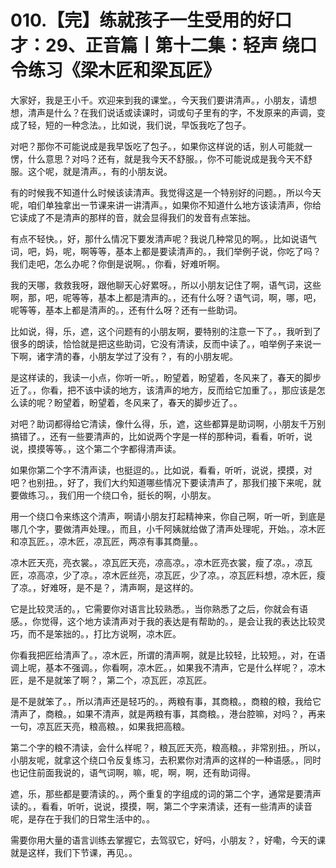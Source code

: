 # 010.【完】练就孩子一生受用的好口才：29、正音篇丨第十二集：轻声 绕口令练习《梁木匠和梁瓦匠》

大家好，我是王小千。欢迎来到我的课堂。，今天我们要讲清声。，小朋友，请想想，清声是什么？在我们说话或读课时，词或句子里有的字，不发原来的声调，变成了轻，短的一种念法。，比如说，我们说，早饭我吃了包子。

对吧？那你不可能说成是我早饭吃了包子。，如果你这样说的话，别人可能就一愣，什么意思？对吗？还有，就是我今天不舒服。，你不可能说成是我今天不舒服。这个呢，就是清声。，有的小朋友说。

有的时候我不知道什么时候该读清声。我觉得这是一个特别好的问题。，所以今天呢，咱们单独拿出一节课来讲一讲清声。，如果你不知道什么地方该读清声，你给它读成了不是清声的那样的音，就会显得我们的发音有点笨拙。

有点不轻快。，好，那什么情况下要发清声呢？我说几种常见的啊。，比如说语气词，吧，妈，呢，啊等等，基本上都是要读清声的。，我们举例子说，你吃了吗？我们走吧，怎么办呢？你倒是说啊。，你看，好难听啊。

我的天哪，救救我呀，跟他聊天心好累呀。，所以小朋友记住了啊，语气词，这些啊，那，吧，呢等等，基本上都是清声的。，还有什么呀？语气词，啊，哪，吧，呢等等，基本上都是清声的。，还有什么呀？还有一些助词。

比如说，得，乐，遮，这个问题有的小朋友啊，要特别的注意一下了。，我听到了很多的朗读，恰恰就是把这些助词，它没有清读，反而中读了。，咱举例子来说一下啊，诸字清的春，小朋友学过了没有？，有的小朋友呢。

是这样读的，我读一小点，你听一听。，盼望着，盼望着，冬风来了，春天的脚步近了。，你看，把不该中读的地方，该清声的地方，反而给它加重了。，那应该是怎么读的呢？盼望着，盼望着，冬风来了，春天的脚步近了。。

对吧？助词都得给它清读，像什么得，乐，遮，这些都算是助词啊，小朋友千万别搞错了。，还有一些要清声的，比如说两个字是一样的那种词，看看，听听，说说，摸摸等等。，这个第二个字都得清声读。

如果你第二个字不清声读，也挺逗的。，比如说，看看，听听，说说，摸摸，对吧？也别扭。，好了，我们大约知道哪些情况下要读清声了，那我们接下来呢，就要做练习。，我们用一个绕口令，挺长的啊，小朋友。

用一个绕口令来练这个清声，啊请小朋友打起精神来，你自己啊，听一听，到底是哪几个字，要做清声处理。，而且，小千阿姨就给做了清声处理呢，开始。，凉木匠和凉瓦匠。，凉木匠，凉瓦匠，两凉有事其商量。。

凉木匠天亮，亮衣裳。，凉瓦匠天亮，凉高凉。，凉木匠亮衣裳，瘦了凉。，凉瓦匠，凉高凉，少了凉。，凉木匠丝亮，凉瓦匠，少了凉。，凉瓦匠料想，凉木匠，瘦了凉。，好难呀，是不是？，清声啊，是这样的。

它是比较灵活的。，它需要你对语言比较熟悉。，当你熟悉了之后，你就会有语感。，你觉得，这个地方读清声对于我的表达是有帮助的。，是会让我的表达比较灵巧，而不是笨拙的。，打比方说啊，凉木匠。

你看我把匠给清声了。，凉木匠，所谓的清声啊，就是比较轻，比较短。，对，在语调上呢，基本不强调。，你看啊，凉木匠。，如果我不清声，它是什么样呢？，凉木匠，是不是就笨了啊？，第二个，凉瓦匠，凉瓦匠。

是不是就笨了。，所以清声还是轻巧的。，两粮有事，其商粮。，商粮的粮，我给它清声了，商粮。，如果不清声，就是两粮有事，其商粮。，港台腔嘛，对吗？，再来一句，凉瓦匠天亮，粮高粮。，如果我把高粮。

第二个字的粮不清读，会什么样呢？，粮瓦匠天亮，粮高粮。，非常别扭。，所以，小朋友呢，就拿这个绕口令反复练习，去积累你对清声的这样的一种语感。，同时也记住前面我说的，语气词啊，嘛，呢，啊，啊，还有助词得。

遮，乐，那些都是要清读的。，两个重复的字组成的词的第二个字，通常是要清声读的。，看看，听听，说说，摸摸，啊，第二个字来清读，还有一些清声的读音呢，是存在于我们的日常生活中的。。

需要你用大量的语言训练去掌握它，去驾驭它，好吗，小朋友？，好嘞，今天的课就是这样，我们下节课，再见。。